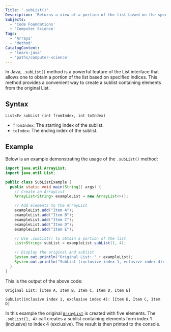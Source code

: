 ```yaml
---
Title: '.subList()'
Description: 'Returns a view of a portion of the list based on the specified start and end indices.'
Subjects:
  - 'Code Foundations'
  - 'Computer Science'
Tags:
  - 'Arrays'
  - 'Method'
CatalogContent:
  - 'learn-java'
  - 'paths/computer-science'
---
```


In Java, `.subList()` method is a powerful feature of the List interface that allows one to obtain a portion of the list based on specified indices. This method provides a convenient way to create a sublist containing elements from the original List.

## Syntax

```pseudo
List<E> subList (int fromIndex, int toIndex)
```

- `fromIndex`: The starting index of the sublist.
- `toIndex`: The ending index of the sublist.

## Example

Below is an example demonstrating the usage of the `.subList()` method: 

```java
import java.util.ArrayList;
import java.util.List;

public class SubListExample {
  public static void main(String[] args) {
    // Create an ArrayList
    ArrayList<String> exampleList = new ArrayList<>();

    // Add elements to the ArrayList
    exampleList.add("Item A");
    exampleList.add("Item B");
    exampleList.add("Item C");
    exampleList.add("Item D");
    exampleList.add("Item E");

    // Use .subList() to obtain a portion of the list
    List<String> subList = exampleList.subList(1, 4);

    // Display the original and sublist
    System.out.println("Original List: " + exampleList);
    System.out.println("SubList (inclusive index 1, eclusive index 4): " + subList);
  }
}
```

This is the output of the above code:

```shell
Original List: [Item A, Item B, Item C, Item D, Item E]

SubList(inclusive index 1, exclusive index 4): [Item B, Item C, Item D]
```

In this example the original [`ArrayList`](https://www.codecademy.com/resources/docs/java/array-list) is created with five elements. The `.subList(1, 4)` call creates a sublist containing elements form index 1 (inclusive) to index 4 (exclusive). The result is then printed to the console.